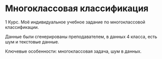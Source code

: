 # Многоклассовая классификация

1 Курс. Моё индивидуальное учебное задание по многоклассовой классификации.

Данные были сгенерированы преподавателем, в данных 4 класса, есть шум и текстовые данные.

Ключевые особенности: многоклассовая задача, шум в данных.
